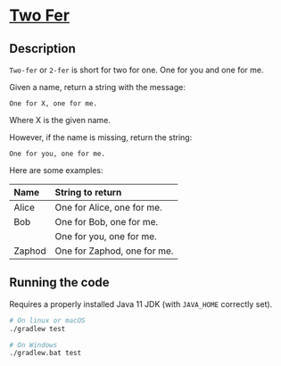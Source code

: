 # [Two Fer](https://github.com/exercism/java/tree/master/exercises/two-fer)

## Description

`Two-fer` or `2-fer` is short for two for one. One for you and one for me.

Given a name, return a string with the message:

```text
One for X, one for me.
```

Where X is the given name.

However, if the name is missing, return the string:

```text
One for you, one for me.
```

Here are some examples:

|Name    |String to return 
|:-------|:------------------
|Alice   |One for Alice, one for me. 
|Bob     |One for Bob, one for me.
|        |One for you, one for me.
|Zaphod  |One for Zaphod, one for me.

## Running the code

Requires a properly installed Java 11 JDK (with `JAVA_HOME` correctly set).

```bash
# On linux or macOS
./gradlew test

# On Windows
./gradlew.bat test
```
